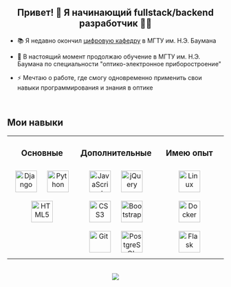 ## <div align="center"> Привет! 👋 Я начинающий fullstack/backend разработчик 👨‍💻 </div>  
  

- 📚 Я недавно окончил [цифровую кафедру](https://github.com/romvano/dc-web-developer-2022) в МГТУ им. Н.Э. Баумана  
  

- 🌱 В настоящий момент продолжаю обучение в МГТУ им. Н.Э. Баумана по специальности "оптико-электронное приборостроение"  
  

- ⚡ Мечтаю о работе, где смогу одновременно применить свои навыки программирования и знания в оптике  
  

<br/>  



## Мои навыки
<table align="center"><tr><td align="center" valign="top" width="33%">



### Основные 
<div align="center">  
<a href="https://www.djangoproject.com/" target="_blank"><img style="margin: 10px" src="https://profilinator.rishav.dev/skills-assets/django-original.svg" alt="Django" height="50" /></a>  
<a href="https://www.python.org/" target="_blank"><img style="margin: 10px" src="https://profilinator.rishav.dev/skills-assets/python-original.svg" alt="Python" height="50" /></a>  
<a href="https://en.wikipedia.org/wiki/HTML5" target="_blank"><img style="margin: 10px" src="https://profilinator.rishav.dev/skills-assets/html5-original-wordmark.svg" alt="HTML5" height="50" /></a>  
</div>

</td><td align="center" valign="top" width="33%">



### Дополнительные 
<div align="center">  
<a href="https://www.javascript.com/" target="_blank"><img style="margin: 10px" src="https://profilinator.rishav.dev/skills-assets/javascript-original.svg" alt="JavaScript" height="50" /></a>  
<a href="https://jquery.com/" target="_blank"><img style="margin: 10px" src="https://profilinator.rishav.dev/skills-assets/jquery.png" alt="jQuery" height="50" /></a>  
<a href="https://www.w3schools.com/css/" target="_blank"><img style="margin: 10px" src="https://profilinator.rishav.dev/skills-assets/css3-original-wordmark.svg" alt="CSS3" height="50" /></a>  
<a href="https://getbootstrap.com/docs/3.4/javascript/" target="_blank"><img style="margin: 10px" src="https://profilinator.rishav.dev/skills-assets/bootstrap-plain.svg" alt="Bootstrap" height="50" /></a>  
<a href="https://github.com/" target="_blank"><img style="margin: 10px" src="https://profilinator.rishav.dev/skills-assets/git-scm-icon.svg" alt="Git" height="50" /></a>  
<a href="https://www.postgresql.org/" target="_blank"><img style="margin: 10px" src="https://profilinator.rishav.dev/skills-assets/postgresql-original-wordmark.svg" alt="PostgreSQL" height="50" /></a>  
</div>

</td><td align="center" valign="top" width="33%">



### Имею опыт  
<div align="center">  
<a href="https://www.linux.org/" target="_blank"><img style="margin: 10px" src="https://profilinator.rishav.dev/skills-assets/linux-original.svg" alt="Linux" height="50" /></a>  
<a href="https://www.docker.com/" target="_blank"><img style="margin: 10px" src="https://profilinator.rishav.dev/skills-assets/docker-original-wordmark.svg" alt="Docker" height="50" /></a>  
<a href="https://flask.palletsprojects.com/" target="_blank"><img style="margin: 10px" src="https://profilinator.rishav.dev/skills-assets/flask.png" alt="Flask" height="50" /></a>  
</div>

</td></tr></table>  

<br/>  



<div align="center">
  <picture>
    <source
      srcset="https://github-readme-stats.vercel.app/api?username=AliskaXY&show_icons=true&theme=dark&custom_title=Моя+Github+статистика"
      media="(prefers-color-scheme: dark)"
    />
    <source
      srcset="https://github-readme-stats.vercel.app/api?username=AliskaXY&show_icons=true&custom_title=Моя+Github+статистика"
      media="(prefers-color-scheme: light), (prefers-color-scheme: no-preference)"
    />
    <img src="https://github-readme-stats.vercel.app/api?username=AliskaXY&show_icons=true&custom_title=Моя+Github+статистика" />
  </picture>
</div>

<br />
